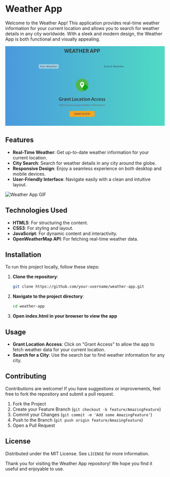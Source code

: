 # Weather App

Welcome to the Weather App! This application provides real-time weather information for your current location and allows you to search for weather details in any city worldwide. With a sleek and modern design, the Weather App is both functional and visually appealing.

![Weather App Screenshot](./image.png)

## Features

- **Real-Time Weather**: Get up-to-date weather information for your current location.
- **City Search**: Search for weather details in any city around the globe.
- **Responsive Design**: Enjoy a seamless experience on both desktop and mobile devices.
- **User-Friendly Interface**: Navigate easily with a clean and intuitive layout.

![Weather App GIF](path/to/your/animated.gif)

## Technologies Used

- **HTML5**: For structuring the content.
- **CSS3**: For styling and layout.
- **JavaScript**: For dynamic content and interactivity.
- **OpenWeatherMap API**: For fetching real-time weather data.

## Installation

To run this project locally, follow these steps:

1. **Clone the repository**:
   ```bash
   git clone https://github.com/your-username/weather-app.git

2. **Navigate to the project directory**:
   ```bash
   cd weather-app
3. **Open index.html in your browser to view the app**

## Usage

- **Grant Location Access**: Click on "Grant Access" to allow the app to fetch weather data for your current location.
- **Search for a City**: Use the search bar to find weather information for any city.

## Contributing

Contributions are welcome! If you have suggestions or improvements, feel free to fork the repository and submit a pull request.

1. Fork the Project
2. Create your Feature Branch (`git checkout -b feature/AmazingFeature`)
3. Commit your Changes (`git commit -m 'Add some AmazingFeature'`)
4. Push to the Branch (`git push origin feature/AmazingFeature`)
5. Open a Pull Request

## License

Distributed under the MIT License. See `LICENSE` for more information.




Thank you for visiting the Weather App repository! We hope you find it useful and enjoyable to use.




